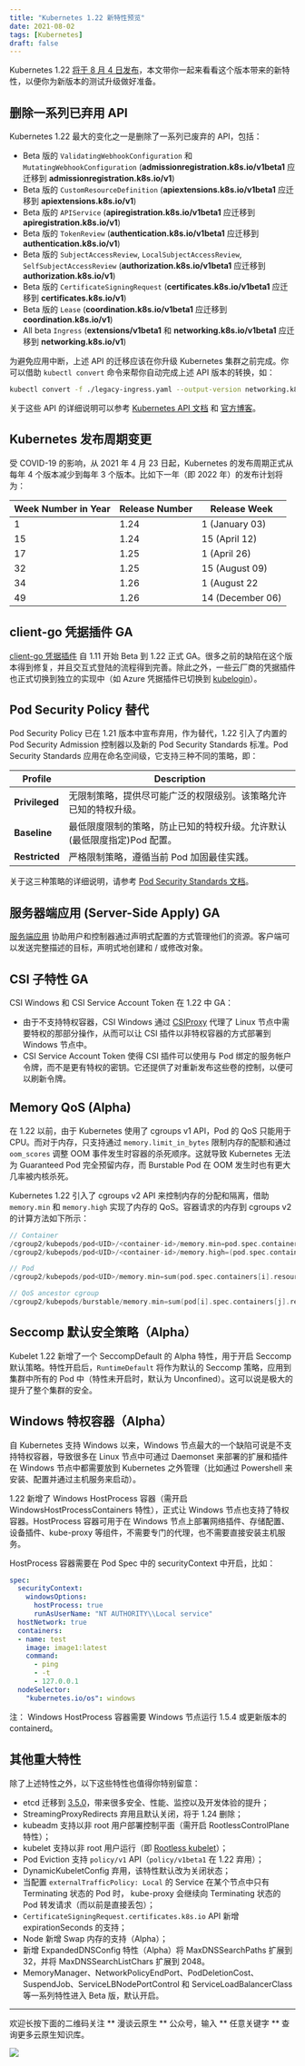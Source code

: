 ```yaml
---
title: "Kubernetes 1.22 新特性预览"
date: 2021-08-02
tags: [Kubernetes]
draft: false
---
```


Kubernetes 1.22 [将于 8 月 4 日发布](https://github.com/kubernetes/sig-release/tree/master/releases/release-1.22)，本文带你一起来看看这个版本带来的新特性，以便你为新版本的测试升级做好准备。

## 删除一系列已弃用 API

Kubernetes 1.22 最大的变化之一是删除了一系列已废弃的 API，包括：

- Beta 版的 `ValidatingWebhookConfiguration` 和 `MutatingWebhookConfiguration` (**admissionregistration.k8s.io/v1beta1** 应迁移到 **admissionregistration.k8s.io/v1**)
- Beta 版的 `CustomResourceDefinition` (**apiextensions.k8s.io/v1beta1** 应迁移到 **apiextensions.k8s.io/v1**)
- Beta 版的 `APIService` (**apiregistration.k8s.io/v1beta1** 应迁移到 **apiregistration.k8s.io/v1**)
- Beta 版的 `TokenReview` (**authentication.k8s.io/v1beta1** 应迁移到 **authentication.k8s.io/v1**)
- Beta 版的 `SubjectAccessReview`, `LocalSubjectAccessReview`, `SelfSubjectAccessReview` (**authorization.k8s.io/v1beta1** 应迁移到 **authorization.k8s.io/v1**)
- Beta 版的 `CertificateSigningRequest` (**certificates.k8s.io/v1beta1** 应迁移到 **certificates.k8s.io/v1**)
- Beta 版的 `Lease` (**coordination.k8s.io/v1beta1** 应迁移到 **coordination.k8s.io/v1**)
- All beta `Ingress` (**extensions/v1beta1** 和 **networking.k8s.io/v1beta1** 应迁移到 **networking.k8s.io/v1**)

为避免应用中断，上述 API 的迁移应该在你升级 Kubernetes 集群之前完成。你可以借助 `kubectl convert` 命令来帮你自动完成上述 API 版本的转换，如：

```sh
kubectl convert -f ./legacy-ingress.yaml --output-version networking.k8s.io/v1
```

关于这些 API 的详细说明可以参考 [Kubernetes API 文档](https://kubernetes.io/docs/reference/using-api/deprecation-guide/#v1-22) 和 [官方博客](https://kubernetes.io/blog/2021/07/14/upcoming-changes-in-kubernetes-1-22/)。

## Kubernetes 发布周期变更

受 COVID-19 的影响，从 2021 年 4 月 23 日起，Kubernetes 的发布周期正式从每年 4 个版本减少到每年 3 个版本。比如下一年（即 2022 年）的发布计划将为：

Week Number in Year | Release Number | Release Week     |
------------------- | -------------- | ---------------- |
1                   | 1.24           | 1 (January 03)   |
15                  | 1.24           | 15 (April 12)    |
17                  | 1.25           | 1 (April 26)     |
32                  | 1.25           | 15 (August 09)   |
34                  | 1.26           | 1 (August 22     |
49                  | 1.26           | 14 (December 06) |

## client-go 凭据插件 GA

[client-go 凭据插件](https://kubernetes.io/docs/reference/access-authn-authz/authentication/#client-go-credential-plugins) 自 1.11 开始 Beta 到 1.22 正式 GA。很多之前的缺陷在这个版本得到修复，并且交互式登陆的流程得到完善。除此之外，一些云厂商的凭据插件也正式切换到独立的实现中（如 Azure 凭据插件已切换到 [kubelogin](https://github.com/Azure/kubelogin)）。

## Pod Security Policy 替代

Pod Security Policy 已在 1.21 版本中宣布弃用，作为替代，1.22 引入了内置的 Pod Security Admission 控制器以及新的 Pod Security Standards 标准。Pod Security Standards 应用在命名空间级，它支持三种不同的策略，即：

Profile        | Description
-------------- | -----------
**Privileged** | 无限制策略，提供尽可能广泛的权限级别。该策略允许已知的特权升级。
**Baseline**   | 最低限度限制的策略，防止已知的特权升级。允许默认 (最低限度指定)Pod 配置。
**Restricted** | 严格限制策略，遵循当前 Pod 加固最佳实践。

关于这三种策略的详细说明，请参考 [Pod Security Standards 文档](https://kubernetes-io-vnext-staging.netlify.app/docs/concepts/security/pod-security-standards/)。

## 服务器端应用 (Server-Side Apply) GA

[服务端应用](https://kubernetes.io/docs/reference/using-api/server-side-apply/) 协助用户和控制器通过声明式配置的方式管理他们的资源。客户端可以发送完整描述的目标，声明式地创建和 / 或修改对象。

## CSI 子特性 GA

CSI Windows 和 CSI Service Account Token 在 1.22 中 GA：

- 由于不支持特权容器，CSI Windows 通过 [CSIProxy](https://github.com/kubernetes-csi/csi-proxy) 代理了 Linux 节点中需要特权的那部分操作，从而可以让 CSI 插件以非特权容器的方式部署到 Windows 节点中。
- CSI Service Account Token 使得 CSI 插件可以使用与 Pod 绑定的服务帐户令牌，而不是更有特权的密钥。它还提供了对重新发布这些卷的控制，以便可以刷新令牌。

## Memory QoS (Alpha)

在 1.22 以前，由于 Kubernetes 使用了 cgroups v1 API，Pod 的 QoS 只能用于 CPU。而对于内存，只支持通过 `memory.limit_in_bytes` 限制内存的配额和通过 `oom_scores` 调整 OOM 事件发生时容器的杀死顺序。这就导致 Kubernetes 无法为 Guaranteed Pod 完全预留内存，而 Burstable Pod 在 OOM 发生时也有更大几率被内核杀死。

Kubernetes 1.22 引入了 cgroups v2 API 来控制内存的分配和隔离，借助 `memory.min` 和 `memory.high` 实现了内存的 QoS。容器请求的内存到 cgroups v2 的计算方法如下所示：

```go
// Container
/cgroup2/kubepods/pod<UID>/<container-id>/memory.min=pod.spec.containers[i].resources.requests[memory]
/cgroup2/kubepods/pod<UID>/<container-id>/memory.high=(pod.spec.containers[i].resources.limits[memory]/node allocatable memory)*memory throttling factor // Burstable

// Pod
/cgroup2/kubepods/pod<UID>/memory.min=sum(pod.spec.containers[i].resources.requests[memory])

// QoS ancestor cgroup
/cgroup2/kubepods/burstable/memory.min=sum(pod[i].spec.containers[j].resources.requests[memory])
```

## Seccomp 默认安全策略（Alpha）

Kubelet 1.22 新增了一个 SeccompDefault 的 Alpha 特性，用于开启 Seccomp 默认策略。特性开启后，`RuntimeDefault` 将作为默认的 Seccomp 策略，应用到集群中所有的 Pod 中（特性未开启时，默认为 Unconfined）。这可以说是极大的提升了整个集群的安全。

## Windows 特权容器（Alpha）

自 Kubernetes 支持 Windows 以来，Windows 节点最大的一个缺陷可说是不支持特权容器，导致很多在 Linux 节点中可通过 Daemonset 来部署的扩展和插件在 Windows 节点中都需要放到 Kubernetes 之外管理（比如通过 Powershell 来安装、配置并通过主机服务来启动）。

1.22 新增了 Windows HostProcess 容器（需开启 WindowsHostProcessContainers 特性），正式让 Windows 节点也支持了特权容器。HostProcess 容器可用于在 Windows 节点上部署网络插件、存储配置、设备插件、kube-proxy 等组件，不需要专门的代理，也不需要直接安装主机服务。

HostProcess 容器需要在 Pod Spec 中的 securityContext 中开启，比如：

```yaml
spec:
  securityContext:
    windowsOptions:
      hostProcess: true
      runAsUserName: "NT AUTHORITY\\Local service"
  hostNetwork: true
  containers:
  - name: test
    image: image1:latest
    command:
      - ping
      - -t
      - 127.0.0.1
  nodeSelector:
    "kubernetes.io/os": windows
```

注： Windows HostProcess 容器需要 Windows 节点运行 1.5.4 或更新版本的 containerd。

## 其他重大特性

除了上述特性之外，以下这些特性也值得你特别留意：

- etcd 迁移到 [3.5.0](https://etcd.io/blog/2021/announcing-etcd-3.5/)，带来很多安全、性能、监控以及开发体验的提升；
- StreamingProxyRedirects 弃用且默认关闭，将于 1.24 删除；
- kubeadm 支持以非 root 用户部署控制平面（需开启 RootlessControlPlane 特性）；
- kubelet 支持以非 root 用户运行（即 [Rootless kubelet](https://github.com/rootless-containers/usernetes)）；
- Pod Eviction 支持 `policy/v1` API（`policy/v1beta1` 在 1.22 弃用）；
- DynamicKubeletConfig 弃用，该特性默认改为关闭状态；
- 当配置 `externalTrafficPolicy: Local` 的 Service 在某个节点中只有 Terminating 状态的 Pod 时， kube-proxy 会继续向 Terminating 状态的 Pod 转发请求（而以前是直接丢包）；
- `CertificateSigningRequest.certificates.k8s.io` API 新增 expirationSeconds 的支持；
- Node 新增 Swap 内存的支持（Alpha）；
- 新增 ExpandedDNSConfig 特性（Alpha）将 MaxDNSSearchPaths 扩展到 32，并将 MaxDNSSearchListChars 扩展到 2048。
- MemoryManager、NetworkPolicyEndPort、PodDeletionCost、SuspendJob、ServiceLBNodePortControl 和 ServiceLoadBalancerClass 等一系列特性进入 Beta 版，默认开启。

---

欢迎长按下面的二维码关注 ** 漫谈云原生 ** 公众号，输入 ** 任意关键字 ** 查询更多云原生知识库。

![](https://feisky.xyz/assets/mp.png)
